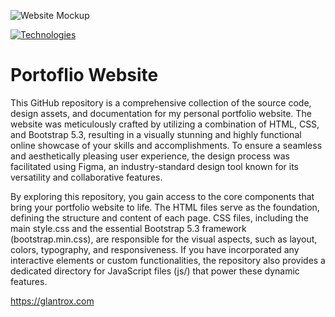 ![Website Mockup](https://github.com/Izan2020/portofolio_remake_web/assets/59131023/b636ef9e-1e26-466a-908f-549c70a0c8d0)

[![Technologies](https://skillicons.dev/icons?i=express,nodejs,html,css,bootstrap)](https://skillicons.dev)

# Portoflio Website

This GitHub repository is a comprehensive collection of the source code, design assets, and documentation for my personal portfolio website. The website was meticulously crafted by utilizing a combination of HTML, CSS, and Bootstrap 5.3, resulting in a visually stunning and highly functional online showcase of your skills and accomplishments. To ensure a seamless and aesthetically pleasing user experience, the design process was facilitated using Figma, an industry-standard design tool known for its versatility and collaborative features.

By exploring this repository, you gain access to the core components that bring your portfolio website to life. The HTML files serve as the foundation, defining the structure and content of each page. CSS files, including the main style.css and the essential Bootstrap 5.3 framework (bootstrap.min.css), are responsible for the visual aspects, such as layout, colors, typography, and responsiveness. If you have incorporated any interactive elements or custom functionalities, the repository also provides a dedicated directory for JavaScript files (js/) that power these dynamic features.

https://glantrox.com
